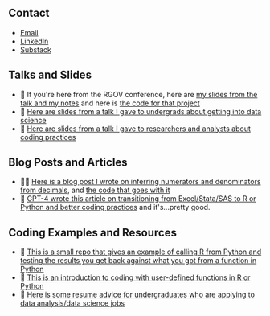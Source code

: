 ## Contact

- [Email](mailto:abigail.haddad@gmail.com)
- [LinkedIn](https://www.linkedin.com/in/abigail-haddad/)
- [Substack](https://presentofcoding.substack.com/)

## Talks and Slides

- 📝 If you're here from the RGOV conference, here are [my slides from the talk and my notes](https://github.com/abigailhaddad/conference_talk_slides) and here is [the code for that project](https://github.com/abigailhaddad/usajobs_classification_with_marvin)
- 📝 [Here are slides from a talk I gave to undergrads about getting into data science](https://github.com/abigailhaddad/slides/blob/main/Working%20In%20Data%20Science.pdf)
- 📝 [Here are slides from a talk I gave to researchers and analysts about coding practices](https://github.com/abigailhaddad/slides/blob/main/Better%20Coding%20Practices.pdf)

## Blog Posts and Articles

- 👩‍💻 [Here is a blog post I wrote on inferring numerators and denominators from decimals](https://blog.capitaltg.com/ghost/#/editor/post/63d2d6482eaf220001392673), and [the code that goes with it](https://github.com/abigailhaddad/fractionUniqueness)
- 📝 [GPT-4 wrote this article on transitioning from Excel/Stata/SAS to R or Python and better coding practices](https://github.com/abigailhaddad/slides/blob/main/starting_r_or_python.md) and it's...pretty good.

## Coding Examples and Resources

- 📝 [This is a small repo that gives an example of calling R from Python and testing the results you get back against what you got from a function in Python](https://github.com/abigailhaddad/pythontoR/blob/main/README.md)
- 📝 [This is an introduction to coding with user-defined functions in R or Python](https://github.com/abigailhaddad/slides/blob/main/Improving%20Your%20Code%20with%20Functions%20in%20Python%20and%20R.md)
- 📝 [Here is some resume advice for undergraduates who are applying to data analysis/data science jobs](https://github.com/abigailhaddad/slides/blob/main/Creating%20a%20Resume%20for%20Data%20Analysis%20and%20Data%20Science%20Jobs%20as%20an%20Undergraduate.md)